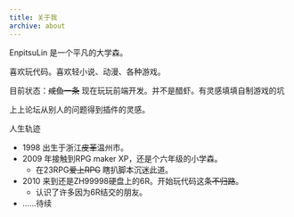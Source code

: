 ```yaml
---
title: 关于我
archive: about
---
```

EnpitsuLin 是一个平凡的大学森。

喜欢玩代码。喜欢轻小说、动漫、各种游戏。

目前状态：~~咸鱼一条~~ 现在玩玩前端开发。并不是醋虾。有灵感填填自制游戏的坑

上上论坛从别人的问题得到插件的灵感。

人生轨迹

* 1998 出生于浙江~~皮革~~温州市。
* 2009 年接触到RPG maker XP，还是个六年级的小学森。
    * 在23RPG~~爱上RPG~~ 瞎扒脚本沉迷此道。
* 2010 来到还是ZH99998硬盘上的6R。开始玩代码这条~~不归路~~。
    * 认识了许多因为6R结交的朋友。
* ……待续